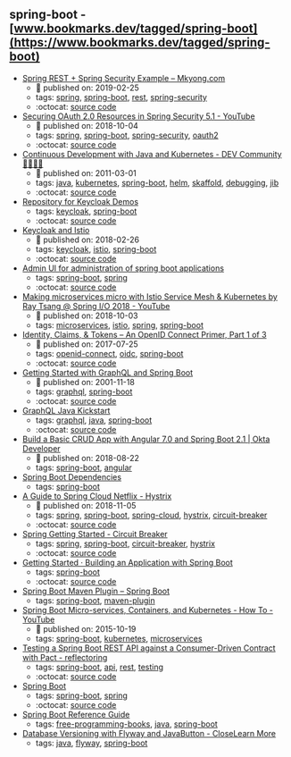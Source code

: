 spring-boot - [www.bookmarks.dev/tagged/spring-boot](https://www.bookmarks.dev/tagged/spring-boot)
---
* [Spring REST + Spring Security Example – Mkyong.com](https://www.mkyong.com/spring-boot/spring-rest-spring-security-example/)
    * :calendar: published on: 2019-02-25
    * tags: [spring](../tagged/spring.md), [spring-boot](../tagged/spring-boot.md), [rest](../tagged/rest.md), [spring-security](../tagged/spring-security.md)
    * :octocat: [source code](https://github.com/mkyong/spring-boot)
* [Securing OAuth 2.0 Resources in Spring Security 5.1 - YouTube](https://www.youtube.com/watch?v=1N-xwmoN83w)
    * :calendar: published on: 2018-10-04
    * tags: [spring](../tagged/spring.md), [spring-boot](../tagged/spring-boot.md), [spring-security](../tagged/spring-security.md), [oauth2](../tagged/oauth2.md)
    * :octocat: [source code](https://github.com/jzheaux/messaging-app/tree/springone2018-demo)
* [Continuous Development with Java and Kubernetes - DEV Community 👩‍💻👨‍💻](https://dev.to/pozo/continuous-development-with-java-and-kubernetes-3d08)
    * :calendar: published on: 2011-03-01
    * tags: [java](../tagged/java.md), [kubernetes](../tagged/kubernetes.md), [spring-boot](../tagged/spring-boot.md), [helm](../tagged/helm.md), [skaffold](../tagged/skaffold.md), [debugging](../tagged/debugging.md), [jib](../tagged/jib.md)
    * :octocat: [source code](https://github.com/Pozo/continuous-java-kubernetes)
* [Repository for Keycloak Demos](https://github.com/thomasdarimont/keycloak-docker-demo)
    * tags: [keycloak](../tagged/keycloak.md), [spring-boot](../tagged/spring-boot.md)
    * :octocat: [source code](https://github.com/thomasdarimont/keycloak-docker-demo)
* [Keycloak and Istio](https://www.keycloak.org/2018/02/keycloak-and-istio.html)
    * :calendar: published on: 2018-02-26
    * tags: [keycloak](../tagged/keycloak.md), [istio](../tagged/istio.md), [spring-boot](../tagged/spring-boot.md)
    * :octocat: [source code](https://github.com/kameshsampath/istio-keycloak-demo)
* [Admin UI for administration of spring boot applications](https://github.com/codecentric/spring-boot-admin)
    * tags: [spring-boot](../tagged/spring-boot.md), [spring](../tagged/spring.md)
    * :octocat: [source code](https://github.com/codecentric/spring-boot-admin)
* [Making microservices micro with Istio Service Mesh & Kubernetes by Ray Tsang @ Spring I/O 2018 - YouTube](https://www.youtube.com/watch?v=s31kdh7Q7Hc)
    * :calendar: published on: 2018-10-03
    * tags: [microservices](../tagged/microservices.md), [istio](../tagged/istio.md), [spring](../tagged/spring.md), [spring-boot](../tagged/spring-boot.md)
* [Identity, Claims, & Tokens – An OpenID Connect Primer, Part 1 of 3](https://developer.okta.com/blog/2017/07/25/oidc-primer-part-1)
    * :calendar: published on: 2017-07-25
    * tags: [openid-connect](../tagged/openid-connect.md), [oidc](../tagged/oidc.md), [spring-boot](../tagged/spring-boot.md)
    * :octocat: [source code](https://github.com/oktadeveloper/okta-oidc-flows-example)
* [Getting Started with GraphQL and Spring Boot](https://www.baeldung.com/spring-graphql)
    * :calendar: published on: 2001-11-18
    * tags: [graphql](../tagged/graphql.md), [spring-boot](../tagged/spring-boot.md)
    * :octocat: [source code](https://github.com/eugenp/tutorials/tree/master/spring-boot)
* [GraphQL Java Kickstart](https://www.graphql-java-kickstart.com/)
    * tags: [graphql](../tagged/graphql.md), [java](../tagged/java.md), [spring-boot](../tagged/spring-boot.md)
    * :octocat: [source code](https://github.com/graphql-java-kickstart)
* [Build a Basic CRUD App with Angular 7.0 and Spring Boot 2.1 | Okta Developer](https://developer.okta.com/blog/2018/08/22/basic-crud-angular-7-and-spring-boot-2)
    * :calendar: published on: 2018-08-22
    * tags: [spring-boot](../tagged/spring-boot.md), [angular](../tagged/angular.md)
* [Spring Boot Dependencies](https://github.com/spring-projects/spring-boot/blob/master/spring-boot-project/spring-boot-dependencies/pom.xml)
    * tags: [spring-boot](../tagged/spring-boot.md)
* [A Guide to Spring Cloud Netflix - Hystrix](https://www.baeldung.com/spring-cloud-netflix-hystrix)
    * :calendar: published on: 2018-11-05
    * tags: [spring](../tagged/spring.md), [spring-boot](../tagged/spring-boot.md), [spring-cloud](../tagged/spring-cloud.md), [hystrix](../tagged/hystrix.md), [circuit-breaker](../tagged/circuit-breaker.md)
    * :octocat: [source code](https://github.com/eugenp/tutorials/tree/master/spring-cloud/spring-cloud-hystrix)
* [Spring Getting Started - Circuit Breaker](https://spring.io/guides/gs/circuit-breaker/)
    * tags: [spring](../tagged/spring.md), [spring-boot](../tagged/spring-boot.md), [circuit-breaker](../tagged/circuit-breaker.md), [hystrix](../tagged/hystrix.md)
    * :octocat: [source code](https://github.com/spring-guides/gs-circuit-breaker)
* [Getting Started · Building an Application with Spring Boot](https://spring.io/guides/gs/spring-boot/)
    * tags: [spring-boot](../tagged/spring-boot.md)
    * :octocat: [source code](https://github.com/spring-guides/gs-spring-boot.git)
* [Spring Boot Maven Plugin – Spring Boot](https://docs.spring.io/spring-boot/docs/current/maven-plugin/)
    * tags: [spring-boot](../tagged/spring-boot.md), [maven-plugin](../tagged/maven-plugin.md)
* [Spring Boot Micro-services, Containers, and Kubernetes - How To - YouTube](https://www.youtube.com/watch?v=Bcs-inRnLDc)
    * :calendar: published on: 2015-10-19
    * tags: [spring-boot](../tagged/spring-boot.md), [kubernetes](../tagged/kubernetes.md), [microservices](../tagged/microservices.md)
* [Testing a Spring Boot REST API against a Consumer-Driven Contract with Pact - reflectoring](https://reflectoring.io/consumer-driven-contract-provider-pact-spring/)
    * tags: [spring-boot](../tagged/spring-boot.md), [api](../tagged/api.md), [rest](../tagged/rest.md), [testing](../tagged/testing.md)
    * :octocat: [source code](https://github.com/thombergs/code-examples/tree/master/pact/pact-spring-provider)
* [Spring Boot](http://spring.io/projects/spring-boot)
    * tags: [spring-boot](../tagged/spring-boot.md), [spring](../tagged/spring.md)
    * :octocat: [source code](https://github.com/spring-projects/spring-boot)
* [Spring Boot Reference Guide](http://docs.spring.io/spring-boot/docs/current/reference/html/)
    * tags: [free-programming-books](../tagged/free-programming-books.md), [java](../tagged/java.md), [spring-boot](../tagged/spring-boot.md)
* [Database Versioning with Flyway and JavaButton - CloseLearn More](https://auth0.com/blog/incrementally-changing-your-database-with-java-and-flyway/)
    * tags: [java](../tagged/java.md), [flyway](../tagged/flyway.md), [spring-boot](../tagged/spring-boot.md)
